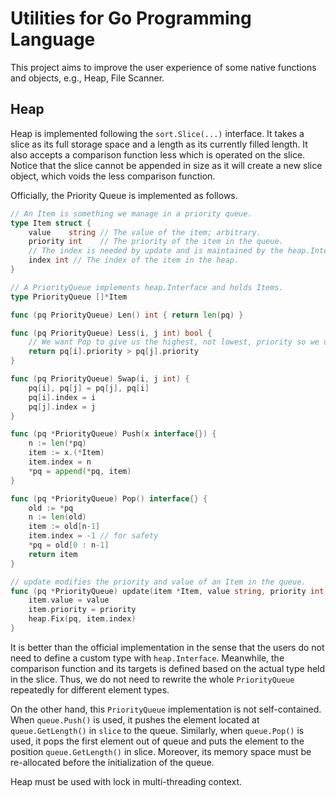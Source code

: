 # Utilities for Go Programming Language

This project aims to improve the user experience of some native functions and objects,
e.g., Heap, File Scanner.

## Heap

Heap is implemented following the `sort.Slice(...)` interface.
It takes a slice as its full storage space and a length as its currently filled length.
It also accepts a comparison function less which is operated on the slice.
Notice that the slice cannot be appended in size as it will create a new slice object,
which voids the less comparison function.

Officially, the Priority Queue is implemented as follows.

```go
// An Item is something we manage in a priority queue.
type Item struct {
    value    string // The value of the item; arbitrary.
    priority int    // The priority of the item in the queue.
    // The index is needed by update and is maintained by the heap.Interface methods.
    index int // The index of the item in the heap.
}

// A PriorityQueue implements heap.Interface and holds Items.
type PriorityQueue []*Item

func (pq PriorityQueue) Len() int { return len(pq) }

func (pq PriorityQueue) Less(i, j int) bool {
    // We want Pop to give us the highest, not lowest, priority so we use greater than here.
    return pq[i].priority > pq[j].priority
}

func (pq PriorityQueue) Swap(i, j int) {
    pq[i], pq[j] = pq[j], pq[i]
    pq[i].index = i
    pq[j].index = j
}

func (pq *PriorityQueue) Push(x interface{}) {
    n := len(*pq)
    item := x.(*Item)
    item.index = n
    *pq = append(*pq, item)
}

func (pq *PriorityQueue) Pop() interface{} {
    old := *pq
    n := len(old)
    item := old[n-1]
    item.index = -1 // for safety
    *pq = old[0 : n-1]
    return item
}

// update modifies the priority and value of an Item in the queue.
func (pq *PriorityQueue) update(item *Item, value string, priority int) {
    item.value = value
    item.priority = priority
    heap.Fix(pq, item.index)
}
```

It is better than the official implementation in the sense that
the users do not need to define a custom type with `heap.Interface`.
Meanwhile, the comparison function and its targets is defined
based on the actual type held in the slice.
Thus, we do not need to rewrite the whole `PriorityQueue`
repeatedly for different element types.

On the other hand, this `PriorityQueue` implementation is not self-contained.
When `queue.Push()` is used, it pushes the element
located at `queue.GetLength()` in `slice` to the queue.
Similarly, when `queue.Pop()` is used, it pops the first element out of queue
and puts the element to the position `queue.GetLength()` in slice.
Moreover, its memory space must be re-allocated before the initialization of the queue.

Heap must be used with lock in multi-threading context. 